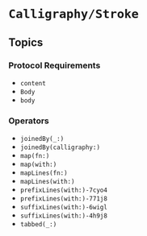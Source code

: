 #  ``Calligraphy/Stroke``

## Topics

### Protocol Requirements

- ``content``
- ``Body``
- ``body``

### Operators

- ``joinedBy(_:)``
- ``joinedBy(calligraphy:)``
- ``map(fn:)``
- ``map(with:)``
- ``mapLines(fn:)``
- ``mapLines(with:)``
- ``prefixLines(with:)-7cyo4``
- ``prefixLines(with:)-771j8``
- ``suffixLines(with:)-6wigl``
- ``suffixLines(with:)-4h9j8``
- ``tabbed(_:)``
